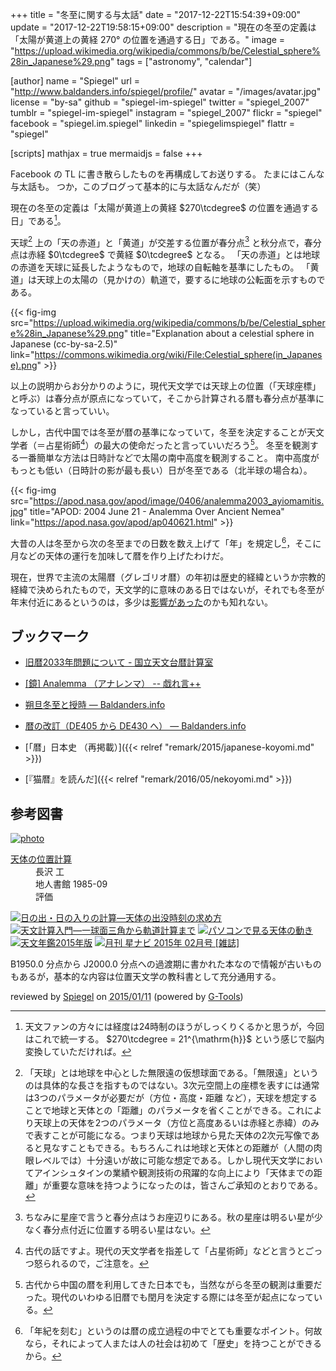+++
title = "冬至に関する与太話"
date =  "2017-12-22T15:54:39+09:00"
update = "2017-12-22T19:58:15+09:00"
description = "現在の冬至の定義は「太陽が黄道上の黄経 270° の位置を通過する日」である。"
image = "https://upload.wikimedia.org/wikipedia/commons/b/be/Celestial_sphere%28in_Japanese%29.png"
tags = ["astronomy", "calendar"]

[author]
  name      = "Spiegel"
  url       = "http://www.baldanders.info/spiegel/profile/"
  avatar    = "/images/avatar.jpg"
  license   = "by-sa"
  github    = "spiegel-im-spiegel"
  twitter   = "spiegel_2007"
  tumblr    = "spiegel-im-spiegel"
  instagram = "spiegel_2007"
  flickr    = "spiegel"
  facebook  = "spiegel.im.spiegel"
  linkedin  = "spiegelimspiegel"
  flattr    = "spiegel"

[scripts]
  mathjax = true
  mermaidjs = false
+++

Facebook の TL に書き散らしたものを再構成してお送りする。
たまにはこんな与太話も。
つか，このブログって基本的に与太話なんだが（笑）

現在の冬至の定義は「太陽が黄道上の黄経 $270\tcdegree$ の位置を通過する日」である[^deg1]。

[^deg1]: 天文ファンの方々には経度は24時制のほうがしっくりくるかと思うが，今回はこれで統一する。 $270\tcdegree = 21^{\mathrm{h}}$ という感じで脳内変換していただければ。

天球[^cs1] 上の「天の赤道」と「黄道」が交差する位置が春分点[^ve1] と秋分点で，春分点は赤経 $0\tcdegree$ で黄経 $0\tcdegree$ となる。
「天の赤道」とは地球の赤道を天球に延長したようなもので，地球の自転軸を基準にしたもの。
「黄道」は天球上の太陽の（見かけの）軌道で，要するに地球の公転面を示すものである。

[^cs1]: 「天球」とは地球を中心とした無限遠の仮想球面である。「無限遠」というのは具体的な長さを指すものではない。3次元空間上の座標を表すには通常は3つのパラメータが必要だが（方位・高度・距離 など），天球を想定することで地球と天体との「距離」のパラメータを省くことができる。これにより天球上の天体を2つのパラメータ（方位と高度あるいは赤経と赤緯）のみで表すことが可能になる。つまり天球は地球から見た天体の2次元写像であると見なすこともできる。もちろんこれは地球と天体との距離が（人間の肉眼レベルでは）十分遠いが故に可能な想定である。しかし現代天文学においてアインシュタインの業績や観測技術の飛躍的な向上により「天体までの距離」が重要な意味を持つようになったのは，皆さんご承知のとおりである。

[^ve1]: ちなみに星座で言うと春分点はうお座辺りにある。秋の星座は明るい星が少なく春分点付近に位置する明るい星はない。

{{< fig-img src="https://upload.wikimedia.org/wikipedia/commons/b/be/Celestial_sphere%28in_Japanese%29.png" title="Explanation about a celestial sphere in Japanese (cc-by-sa-2.5)" link="https://commons.wikimedia.org/wiki/File:Celestial_sphere(in_Japanese).png" >}}

以上の説明からお分かりのように，現代天文学では天球上の位置（「天球座標」と呼ぶ）は春分点が原点になっていて，そこから計算される暦も春分点が基準になっていると言っていい。

しかし，古代中国では冬至が暦の基準になっていて，冬至を決定することが天文学者（＝占星術師[^as1]）の最大の使命だったと言っていいだろう[^cal1]。
冬至を観測する一番簡単な方法は日時計などで太陽の南中高度を観測すること。
南中高度がもっとも低い（日時計の影が最も長い）日が冬至である（北半球の場合ね）。

[^as1]: 古代の話ですよ。現代の天文学者を指差して「占星術師」などと言うとごっつ怒られるので，ご注意を。
[^cal1]: 古代から中国の暦を利用してきた日本でも，当然ながら冬至の観測は重要だった。現代のいわゆる旧暦でも閏月を決定する際には冬至が起点になっている。

{{< fig-img src="https://apod.nasa.gov/apod/image/0406/analemma2003_ayiomamitis.jpg" title="APOD: 2004 June 21 - Analemma Over Ancient Nemea" link="https://apod.nasa.gov/apod/ap040621.html" >}}

大昔の人は冬至から次の冬至までの日数を数え上げて「年」を規定し[^h1]，そこに月などの天体の運行を加味して暦を作り上げたわけだ。

[^h1]: 「年紀を刻む」というのは暦の成立過程の中でとても重要なポイント。何故なら，それによって人または人の社会は初めて「歴史」を持つことができるから。

現在，世界で主流の太陽暦（グレゴリオ暦）の年初は歴史的経緯というか宗教的経緯で決められたもので，天文学的に意味のある日ではないが，それでも冬至が年末付近にあるというのは，多少は[影響があった](https://allabout.co.jp/gm/gc/220635/ "2017年の冬至はいつ？なぜかぼちゃと柚子湯？ [暮らしの歳時記] All About")のかも知れない。

## ブックマーク

- [旧暦2033年問題について - 国立天文台暦計算室](http://eco.mtk.nao.ac.jp/koyomi/topics/html/topics2014.html)

- [[鏡] Analemma （アナレンマ） -- 戯れ言++](http://www.baldanders.info/spiegel/remark/archives/000007.shtml)
- [朔旦冬至と授時 — Baldanders.info](http://www.baldanders.info/spiegel/log2/000784.shtml)
- [暦の改訂（DE405 から DE430 へ） — Baldanders.info](http://www.baldanders.info/spiegel/log2/000840.shtml)
- [「暦」日本史 （再掲載）]({{< relref "remark/2015/japanese-koyomi.md" >}})
- [『猫暦』を読んだ]({{< relref "remark/2016/05/nekoyomi.md" >}})

## 参考図書

<div class="hreview" ><a class="item url" href="http://www.amazon.co.jp/exec/obidos/ASIN/4805202254/baldandersinf-22/"><img src="http://ecx.images-amazon.com/images/I/51mQCyP04rL._SL160_.jpg" alt="photo" class="photo"  /></a><dl ><dt class="fn"><a class="item url" href="http://www.amazon.co.jp/exec/obidos/ASIN/4805202254/baldandersinf-22/">天体の位置計算</a></dt><dd>長沢 工 </dd><dd>地人書館 1985-09</dd><dd>評価<abbr class="rating" title="5"><img src="http://g-images.amazon.com/images/G/01/detail/stars-5-0.gif" alt="" /></abbr> </dd></dl><p class="similar"><a href="http://www.amazon.co.jp/exec/obidos/ASIN/4805206349/baldandersinf-22/" target="_top"><img src="http://images.amazon.com/images/P/4805206349.09._SCTHUMBZZZ_.jpg"  alt="日の出・日の入りの計算―天体の出没時刻の求め方"  /></a> <a href="http://www.amazon.co.jp/exec/obidos/ASIN/4769908180/baldandersinf-22/" target="_top"><img src="http://images.amazon.com/images/P/4769908180.09._SCTHUMBZZZ_.jpg"  alt="天文計算入門―一球面三角から軌道計算まで"  /></a> <a href="http://www.amazon.co.jp/exec/obidos/ASIN/4805204141/baldandersinf-22/" target="_top"><img src="http://images.amazon.com/images/P/4805204141.09._SCTHUMBZZZ_.jpg"  alt="パソコンで見る天体の動き"  /></a> <a href="http://www.amazon.co.jp/exec/obidos/ASIN/4416114710/baldandersinf-22/" target="_top"><img src="http://images.amazon.com/images/P/4416114710.09._SCTHUMBZZZ_.jpg"  alt="天文年鑑2015年版"  /></a> <a href="http://www.amazon.co.jp/exec/obidos/ASIN/B00R4X7R0M/baldandersinf-22/" target="_top"><img src="http://images.amazon.com/images/P/B00R4X7R0M.09._SCTHUMBZZZ_.jpg"  alt="月刊 星ナビ 2015年 02月号 [雑誌]"  /></a> </p>
<p class="description">B1950.0 分点から J2000.0 分点への過渡期に書かれた本なので情報が古いものもあるが，基本的な内容は位置天文学の教科書として充分通用する。</p>
<p class="gtools" >reviewed by <a href='#maker' class='reviewer'>Spiegel</a> on <abbr class="dtreviewed" title="2015-01-11">2015/01/11</abbr> (powered by <a href="http://www.goodpic.com/mt/aws/index.html" >G-Tools</a>)</p>
</div>
